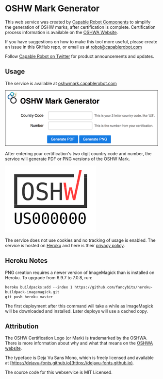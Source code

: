 # OSHW Mark Generator

This web service was created by [Capable Robot Components](http://capablerobot.com) to simplify the generation of OSHW marks, after certification is complete. Certification process information is available on the [OSHWA Website](https://certification.oshwa.org/).

If you have suggestions on how to make this tool more useful, please create an issue in this GitHub repo, or email us at robot@capablerobot.com

Follow [Capable Robot on Twitter](http://twitter.com/capablerobot) for product announcements and updates.

## Usage

The service is available at [oshwmark.capablerobot.com](http://oshwmark.capablerobot.com)

[![Web Service Screenshot](ext/screenshot.png?raw=true)](http://oshwmark.capablerobot.com)

After entering your certification's two digit country code and number, the service will generate PDF or PNG versions of the OSHW Mark.

![Example Mark](ext/OSHW_mark_US000000.png?raw=true)

The service does not use cookies and no tracking of usage is enabled.  The service is hosted on [Heroku](http://heroku.com) and here is their [privacy policy](https://www.salesforce.com/company/privacy/).

## Heroku Notes

PNG creation requires a newer version of ImageMagick than is installed on Heroku.  To upgrade from 6.9.7 to 7.0.8, run:

```
heroku buildpacks:add --index 1 https://github.com/fancybits/heroku-buildpack-imagemagick.git
git push heroku master
```

The first deployment after this command will take a while as ImageMagick will be downloaded and installed.  Later deploys will use a cached copy.

## Attribution

The OSHW Certification Logo (or Mark) is trademarked by the OSHWA.  There is more information about why and what that means on the [OSHWA website](https://www.oshwa.org/2018/07/09/oshwa-certification-logo-is-official/).

The typeface is Deja Vu Sans Mono, which is freely licensed and available at [https://dejavu-fonts.github.io](https://dejavu-fonts.github.io).

The source code for this webservice is MIT Licensed.